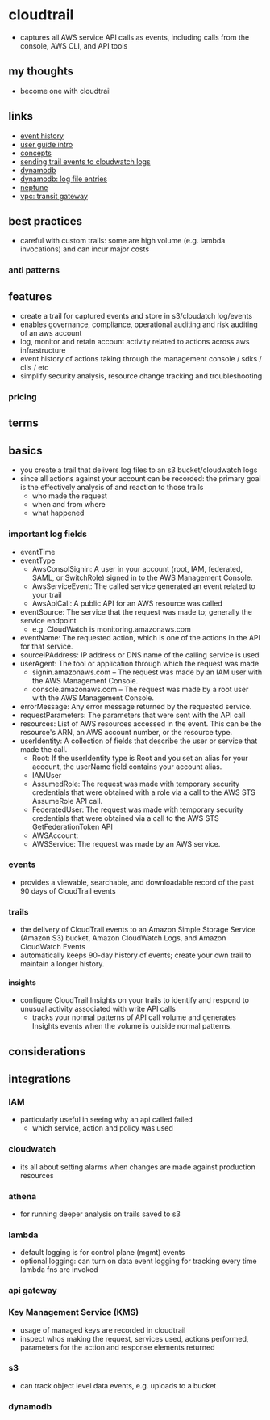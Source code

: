 # cloudtrail

- captures all AWS service API calls as events, including calls from the console, AWS CLI, and API tools

## my thoughts

- become one with cloudtrail

## links

- [event history](https://docs.aws.amazon.com/awscloudtrail/latest/userguide/view-cloudtrail-events.html)
- [user guide intro](https://docs.aws.amazon.com/awscloudtrail/latest/userguide/cloudtrail-user-guide.html)
- [concepts](https://docs.aws.amazon.com/awscloudtrail/latest/userguide/cloudtrail-concepts.html)
- [sending trail events to cloudwatch logs](https://docs.aws.amazon.com/awscloudtrail/latest/userguide/send-cloudtrail-events-to-cloudwatch-logs.html)
- [dynamodb](https://docs.aws.amazon.com/amazondynamodb/latest/developerguide/logging-using-cloudtrail.html)
- [dynamodb: log file entries](https://docs.aws.amazon.com/amazondynamodb/latest/developerguide/understanding-ddb-log-entries.html)
- [neptune](https://docs.aws.amazon.com/neptune/latest/userguide/cloudtrail.html)
- [vpc: transit gateway](https://docs.aws.amazon.com/vpc/latest/tgw/transit-gateway-cloudtrail-logs.html)

## best practices

- careful with custom trails: some are high volume (e.g. lambda invocations) and can incur major costs

### anti patterns

## features

- create a trail for captured events and store in s3/cloudatch log/events
- enables governance, compliance, operational auditing and risk auditing of an aws account
- log, monitor and retain account activity related to actions across aws infrastructure
- event history of actions taking through the management console / sdks / clis / etc
- simplify security analysis, resource change tracking and troubleshooting

### pricing

## terms

## basics

- you create a trail that delivers log files to an s3 bucket/cloudwatch logs
- since all actions against your account can be recorded: the primary goal is the effectively analysis of and reaction to those trails
  - who made the request
  - when and from where
  - what happened

### important log fields

- eventTime
- eventType
  - AwsConsolSignin: A user in your account (root, IAM, federated, SAML, or SwitchRole) signed in to the AWS Management Console.
  - AwsServiceEvent: The called service generated an event related to your trail
  - AwsApiCall: A public API for an AWS resource was called
- eventSource: The service that the request was made to; generally the service endpoint
  - e.g. CloudWatch is monitoring.amazonaws.com
- eventName: The requested action, which is one of the actions in the API for that service.
- sourceIPAddress: IP address or DNS name of the calling service is used
- userAgent: The tool or application through which the request was made
  - signin.amazonaws.com – The request was made by an IAM user with the AWS Management Console.
  - console.amazonaws.com – The request was made by a root user with the AWS Management Console.
- errorMessage: Any error message returned by the requested service.
- requestParameters: The parameters that were sent with the API call
- resources: List of AWS resources accessed in the event. This can be the resource's ARN, an AWS account number, or the resource type.
- userIdentity: A collection of fields that describe the user or service that made the call.
  - Root: If the userIdentity type is Root and you set an alias for your account, the userName field contains your account alias.
  - IAMUser
  - AssumedRole: The request was made with temporary security credentials that were obtained with a role via a call to the AWS STS AssumeRole API call.
  - FederatedUser: The request was made with temporary security credentials that were obtained via a call to the AWS STS GetFederationToken API
  - AWSAccount:
  - AWSService: The request was made by an AWS service.

### events

- provides a viewable, searchable, and downloadable record of the past 90 days of CloudTrail events

### trails

- the delivery of CloudTrail events to an Amazon Simple Storage Service (Amazon S3) bucket, Amazon CloudWatch Logs, and Amazon CloudWatch Events
- automatically keeps 90-day history of events; create your own trail to maintain a longer history.

#### insights

- configure CloudTrail Insights on your trails to identify and respond to unusual activity associated with write API calls
  - tracks your normal patterns of API call volume and generates Insights events when the volume is outside normal patterns.

## considerations

## integrations

### IAM

- particularly useful in seeing why an api called failed
  - which service, action and policy was used

### cloudwatch

- its all about setting alarms when changes are made against production resources

### athena

- for running deeper analysis on trails saved to s3

### lambda

- default logging is for control plane (mgmt) events
- optional logging: can turn on data event logging for tracking every time lambda fns are invoked

### api gateway

### Key Management Service (KMS)

- usage of managed keys are recorded in cloudtrail
- inspect whos making the request, services used, actions performed, parameters for the action and response elements returned

### s3

- can track object level data events, e.g. uploads to a bucket

### dynamodb
